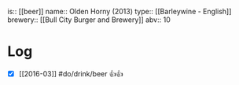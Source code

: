 is:: [[beer]]
name:: Olden Horny (2013)
type:: [[Barleywine - English]]
brewery:: [[Bull City Burger and Brewery]]
abv:: 10

# Log
- [x] [[2016-03]] #do/drink/beer 👍👍
